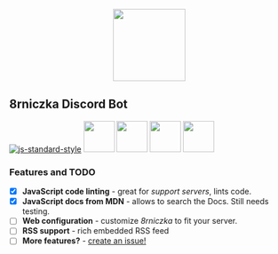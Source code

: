 <p align="center">    

<img src="https://cdn.rawgit.com/takidelfin/8rniczka/master/docs/8rniczka.svg" height="130px"/>


## 8rniczka Discord Bot

[![js-standard-style](https://cdn.rawgit.com/standard/standard/master/badge.svg)](http://standardjs.com) 
[<img src="https://cdn.rawgit.com/takidelfin/8rniczka/master/docs/discordjs.svg" height="56px"/>](https://discord.js.org/) [<img src="https://cdn.rawgit.com/takidelfin/8rniczka/master/docs/opusscript.svg" height="56px"/>](https://github.com/abalabahaha/opusscript) [<img src="https://cdn.rawgit.com/takidelfin/8rniczka/master/docs/simpleyoutubeapi.svg" height="56px"/>](https://github.com/HyperCoder2975/simple-youtube-api) [<img src="https://cdn.rawgit.com/takidelfin/8rniczka/master/docs/nodeytdlcore.svg" height="56px"/>](https://github.com/fent/node-ytdl-core)

</p>

### Features and TODO
- [x] **JavaScript code linting** - great for *support servers*, lints code.
- [x] **JavaScript docs from MDN** - allows to search the Docs. Still needs testing.
- [ ] **Web configuration** - customize *8rniczka* to fit your server.
- [ ] **RSS support** - rich embedded RSS feed
- [ ] **More features?** - [create an issue!](https://github.com/takidelfin/8rniczka/issues/new)
